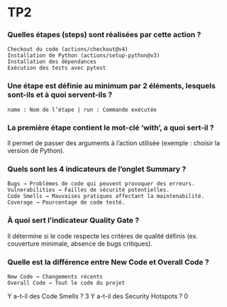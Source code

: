 # TP2

### Quelles étapes (steps) sont réalisées par cette action ?

    Checkout du code (actions/checkout@v4)
    Installation de Python (actions/setup-python@v3)
    Installation des dépendances
    Exécution des tests avec pytest

### Une étape est définie au minimum par 2 éléments, lesquels sont-ils et à quoi servent-ils ?

    name : Nom de l’étape | run : Commande exécutée

### La première étape contient le mot-clé ‘with’, a quoi sert-il ?
Il permet de passer des arguments à l’action utilisée (exemple : choisir la version de Python).

### Quels sont les 4 indicateurs de l’onglet Summary ?

    Bugs → Problèmes de code qui peuvent provoquer des erreurs.
    Vulnerabilities → Failles de sécurité potentielles.
    Code Smells → Mauvaises pratiques affectant la maintenabilité.
    Coverage → Pourcentage de code testé.

### À quoi sert l’indicateur Quality Gate ?

Il détermine si le code respecte les critères de qualité définis (ex. couverture minimale, absence de bugs critiques).

### Quelle est la différence entre New Code et Overall Code ?
    New Code → Changements récents
    Overall Code → Tout le code du projet

Y a-t-il des Code Smells ? 3
Y a-t-il des Security Hotspots ? 0
